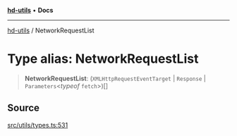 [**hd-utils**](../README.md) • **Docs**

***

[hd-utils](../globals.md) / NetworkRequestList

# Type alias: NetworkRequestList

> **NetworkRequestList**: (`XMLHttpRequestEventTarget` \| `Response` \| `Parameters`\<*typeof* `fetch`\>)[]

## Source

[src/utils/types.ts:531](https://github.com/AhmadHddad/h-utils/blob/f7bb9ae71f981ffef49079271b9540862594b7e6/src/utils/types.ts#L531)

